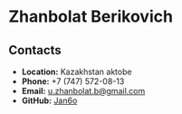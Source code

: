 # Zhanbolat Berikovich

## __Contacts__
- __Location:__ Kazakhstan aktobe
- __Phone:__ +7 (747) 572-08-13 
- __Email:__ u.zhanbolat.b@gmail.com  
- __GitHub:__ [Jan6o](https://github.com/Jan6o)
